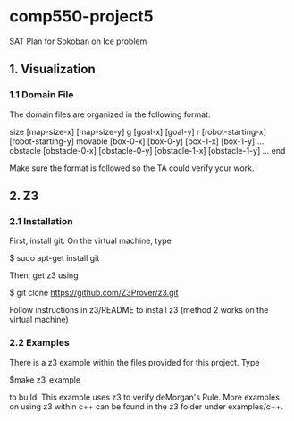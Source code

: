# comp550-project5
SAT Plan for Sokoban on Ice problem

## 1. Visualization

### 1.1 Domain File

The domain files are organized in the following format:

size [map-size-x] [map-size-y] 
g [goal-x] [goal-y]
r [robot-starting-x] [robot-starting-y]
movable
[box-0-x] [box-0-y]
[box-1-x] [box-1-y]
...
obstacle
[obstacle-0-x] [obstacle-0-y]
[obstacle-1-x] [obstacle-1-y]
...
end

Make sure the format is followed so the TA could verify your work. 


## 2. Z3

### 2.1 Installation

First, install git. On the virtual machine, type

$ sudo apt-get install git

Then, get z3 using 

$ git clone https://github.com/Z3Prover/z3.git

Follow instructions in z3/README to install z3 (method 2 works on the virtual machine)

### 2.2 Examples

There is a z3 example within the files provided for this project. Type

$make z3_example

to build. This example uses z3 to verify deMorgan's Rule. More examples on using z3 within c++ can be found in the z3 folder under examples/c++.




